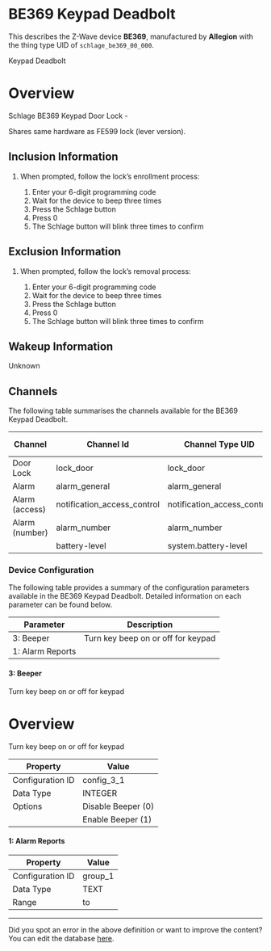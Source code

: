 
# BE369 Keypad Deadbolt

This describes the Z-Wave device **BE369**, manufactured by **Allegion** with the thing type UID of ```schlage_be369_00_000```. 

Keypad Deadbolt  


# Overview #

Schlage BE369 Keypad Door Lock - 

Shares same hardware as FE599 lock (lever version).

  


## Inclusion Information ##

1.  When prompted, follow the lock’s enrollment process:
    
    1.  Enter your 6-digit programming code
    2.  Wait for the device to beep three times
    3.  Press the Schlage button
    4.  Press 0
    5.  The Schlage button will blink three times to confirm

  


## Exclusion Information ##

1.  When prompted, follow the lock’s removal process:
    
    1.  Enter your 6-digit programming code
    2.  Wait for the device to beep three times
    3.  Press the Schlage button
    4.  Press 0
    5.  The Schlage button will blink three times to confirm

  


## Wakeup Information ##

Unknown

## Channels
The following table summarises the channels available for the BE369 Keypad Deadbolt.

| Channel | Channel Id | Channel Type UID | Category | Item Type |
|---------|------------|------------------|----------|-----------|
| Door Lock | lock_door | lock_door | Door | Switch |
| Alarm | alarm_general | alarm_general | Door | Switch |
| Alarm (access) | notification_access_control | notification_access_control |  | Number |
| Alarm (number) | alarm_number | alarm_number |  |  |
|  | battery-level | system.battery-level |  |  |




### Device Configuration
The following table provides a summary of the configuration parameters available in the BE369 Keypad Deadbolt.
Detailed information on each parameter can be found below.

| Parameter   | Description |
|-------------|-------------|
| 3: Beeper | Turn key beep on or off for keypad |
| 1: Alarm Reports |  |




#### 3: Beeper

Turn key beep on or off for keypad  


# Overview #

Turn key beep on or off for keypad


| Property         | Value    |
|------------------|----------|
| Configuration ID | config_3_1 |
| Data Type        | INTEGER || Default Value | 1 |
| Options | Disable Beeper (0) |
|  | Enable Beeper (1) |






#### 1: Alarm Reports




| Property         | Value    |
|------------------|----------|
| Configuration ID | group_1 |
| Data Type        | TEXT |
| Range |  to  |






---

Did you spot an error in the above definition or want to improve the content?
You can edit the database [here](http://www.cd-jackson.com/index.php/zwave/zwave-device-database/zwave-device-list/devicesummary/518).


